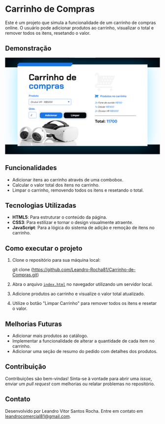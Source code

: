 
# Carrinho de Compras

Este é um projeto que simula a funcionalidade de um carrinho de compras online. O usuário pode adicionar produtos ao carrinho, visualizar o total e remover todos os itens, resetando o valor.

## Demonstração

![Demonstração do Carrinho de Compras](assets/Exemplo.png)

## Funcionalidades

- Adicionar itens ao carrinho através de uma combobox.
- Calcular o valor total dos itens no carrinho.
- Limpar o carrinho, removendo todos os itens e resetando o total.

## Tecnologias Utilizadas

- **HTML5**: Para estruturar o conteúdo da página.
- **CSS3**: Para estilizar e tornar o design visualmente atraente.
- **JavaScript**: Para a lógica do sistema de adição e remoção de itens no carrinho.

## Como executar o projeto

1. Clone o repositório para sua máquina local:

    git clone (https://github.com/Leandro-Rocha81/Carrinho-de-Compras.git)

2. Abra o arquivo [`index.html`](https://carrinho-de-compras-sage-one.vercel.app) no navegador utilizando um servidor local.
3. Adicione produtos ao carrinho e visualize o valor total atualizado.
4. Utilize o botão "Limpar Carrinho" para remover todos os itens e resetar o valor.

## Melhorias Futuras

- Adicionar mais produtos ao catálogo.
- Implementar a funcionalidade de alterar a quantidade de cada item no carrinho.
- Adicionar uma seção de resumo do pedido com detalhes dos produtos.

## Contribuição

Contribuições são bem-vindas! Sinta-se à vontade para abrir uma *issue*, enviar um *pull request* com melhorias ou relatar problemas no repositório.

## Contato

Desenvolvido por Leandro Vitor Santos Rocha. Entre em contato em leandrocomercial81@gmail.com.
